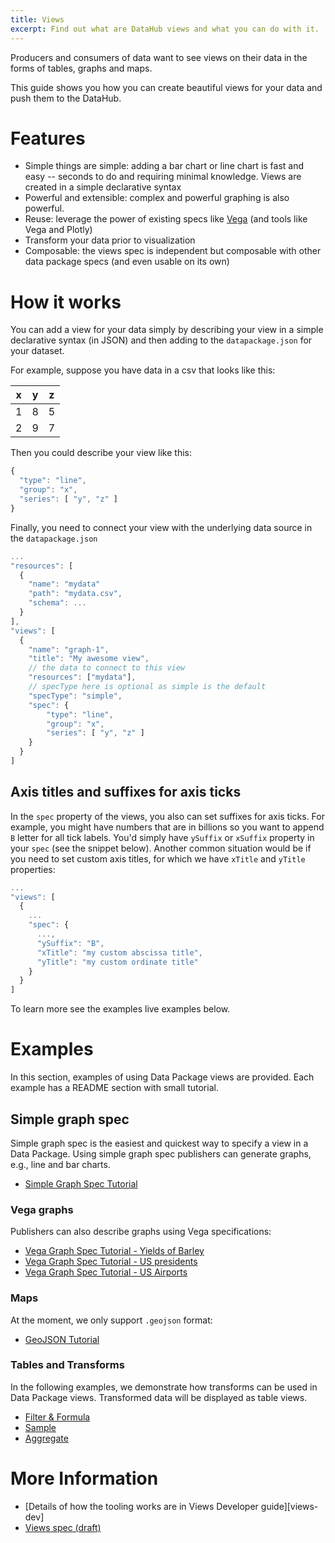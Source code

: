 ```yaml
---
title: Views
excerpt: Find out what are DataHub views and what you can do with it.
---
```


Producers and consumers of data want to see views on their data in the forms of tables, graphs and maps.

This guide shows you how you can create beautiful views for your data and push them to the DataHub.

# Features

* Simple things are simple: adding a bar chart or line chart is fast and easy -- seconds to do and requiring minimal knowledge. Views are created in a simple declarative syntax
* Powerful and extensible: complex and powerful graphing is also powerful.
* Reuse: leverage the power of existing specs like [Vega][] (and tools like Vega and Plotly)
* Transform your data prior to visualization
* Composable: the views spec is independent but composable with other data package specs (and even usable on its own)

# How it works

You can add a view for your data simply by describing your view in a simple declarative syntax (in JSON) and then adding to the `datapackage.json` for your dataset.

For example, suppose you have data in a csv that looks like this:

| x | y | z |
|---|---|---|
| 1 | 8 | 5 |
| 2 | 9 | 7 |

Then you could describe your view like this:

```javascript
{
  "type": "line",
  "group": "x",
  "series": [ "y", "z" ]
}
```

Finally, you need to connect your view with the underlying data source in the `datapackage.json`

```javascript
...
"resources": [
  {
  	"name": "mydata"
  	"path": "mydata.csv",
  	"schema": ...
  }
],
"views": [
  {
  	"name": "graph-1",
  	"title": "My awesome view",
  	// the data to connect to this view
  	"resources": ["mydata"],
  	// specType here is optional as simple is the default
  	"specType": "simple",
  	"spec": {
  		"type": "line",
  		"group": "x",
  		"series": [ "y", "z" ]
  	}
  }
]
```

## Axis titles and suffixes for axis ticks

In the `spec` property of the views, you also can set suffixes for axis ticks. For example, you might have numbers that are in billions so you want to append `B` letter for all tick labels. You'd simply have `ySuffix` or `xSuffix` property in your `spec` (see the snippet below). Another common situation would be if you need to set custom axis titles, for which we have `xTitle` and `yTitle` properties:

```javascript
...
"views": [
  {
    ...
    "spec": {
      ...,
      "ySuffix": "B",
      "xTitle": "my custom abscissa title",
      "yTitle": "my custom ordinate title"
    }
  }
]
```

To learn more see the examples live examples below.

# Examples

In this section, examples of using Data Package views are provided. Each example has a README section with small tutorial.

## Simple graph spec

Simple graph spec is the easiest and quickest way to specify a view in a Data Package. Using simple graph spec publishers can generate graphs, e.g., line and bar charts.

* [Simple Graph Spec Tutorial][ex-simple]

[ex-simple]: https://datahub.io/examples/simple-graph-spec

### Vega graphs

Publishers can also describe graphs using Vega specifications:

* [Vega Graph Spec Tutorial - Yields of Barley](https://datahub.io/examples/vega-views-tutorial-grouping)
* [Vega Graph Spec Tutorial - US presidents](https://datahub.io/examples/vega-views-tutorial-lines)
* [Vega Graph Spec Tutorial - US Airports](https://datahub.io/examples/vega-views-tutorial-topojson)

### Maps

At the moment, we only support `.geojson` format:

* [GeoJSON Tutorial](https://datahub.io/examples/geojson-tutorial)

### Tables and Transforms

In the following examples, we demonstrate how transforms can be used in Data Package views. Transformed data will be displayed as table views.

* [Filter & Formula](https://datahub.io/examples/transform-examples-on-co2-fossil-global)
* [Sample](https://datahub.io/examples/example-sample-transform-on-currency-codes)
* [Aggregate](https://datahub.io/examples/transform-example-gdp-uk)

# More Information

* [Details of how the tooling works are in Views Developer guide][views-dev]
* [Views spec (draft)][views-spec]

[views-spec]: https://specs.frictionlessdata.io/views/
[Vega]: https://vega.github.io/vega/
